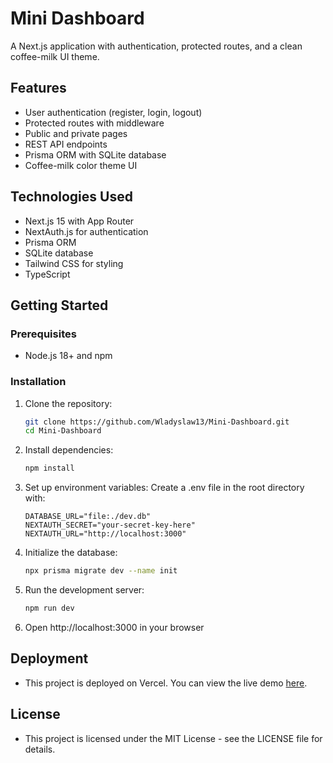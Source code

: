 # Mini Dashboard

A Next.js application with authentication, protected routes, and a clean coffee-milk UI theme.

## Features

- User authentication (register, login, logout)
- Protected routes with middleware
- Public and private pages
- REST API endpoints
- Prisma ORM with SQLite database
- Coffee-milk color theme UI

## Technologies Used

- Next.js 15 with App Router
- NextAuth.js for authentication
- Prisma ORM
- SQLite database
- Tailwind CSS for styling
- TypeScript

## Getting Started

### Prerequisites

- Node.js 18+ and npm

### Installation

1. Clone the repository:

   ```bash
   git clone https://github.com/Wladyslaw13/Mini-Dashboard.git
   cd Mini-Dashboard
   ```

2. Install dependencies:

   ```bash
   npm install
   ```

3. Set up environment variables:
   Create a .env file in the root directory with:
   ```dotenv
   DATABASE_URL="file:./dev.db"
   NEXTAUTH_SECRET="your-secret-key-here"
   NEXTAUTH_URL="http://localhost:3000"
   ```
4. Initialize the database:

   ```bash
   npx prisma migrate dev --name init
   ```

5. Run the development server:

   ```bash
   npm run dev
   ```

6. Open http://localhost:3000 in your browser

## Deployment

- This project is deployed on Vercel. You can view the live demo [here](https://mini-dashboard-ecru.vercel.app/).

## License

- This project is licensed under the MIT License - see the LICENSE file for details.
